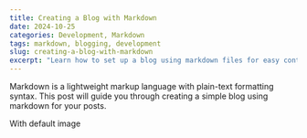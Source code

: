 ```yaml
---
title: Creating a Blog with Markdown
date: 2024-10-25
categories: Development, Markdown
tags: markdown, blogging, development
slug: creating-a-blog-with-markdown
excerpt: "Learn how to set up a blog using markdown files for easy content management."
---
```


Markdown is a lightweight markup language with plain-text formatting syntax. This post will guide you through creating a simple blog using markdown for your posts.

With default image